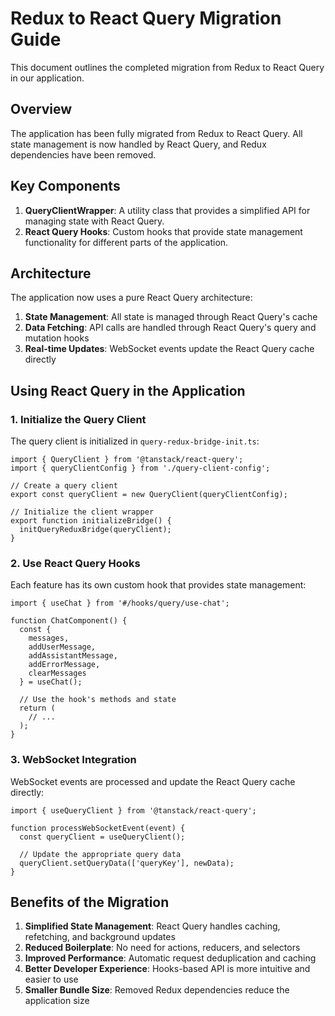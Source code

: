 # Redux to React Query Migration Guide

This document outlines the completed migration from Redux to React Query in our application.

## Overview

The application has been fully migrated from Redux to React Query. All state management is now handled by React Query, and Redux dependencies have been removed.

## Key Components

1. **QueryClientWrapper**: A utility class that provides a simplified API for managing state with React Query.
2. **React Query Hooks**: Custom hooks that provide state management functionality for different parts of the application.

## Architecture

The application now uses a pure React Query architecture:

1. **State Management**: All state is managed through React Query's cache
2. **Data Fetching**: API calls are handled through React Query's query and mutation hooks
3. **Real-time Updates**: WebSocket events update the React Query cache directly

## Using React Query in the Application

### 1. Initialize the Query Client

The query client is initialized in `query-redux-bridge-init.ts`:

```tsx
import { QueryClient } from '@tanstack/react-query';
import { queryClientConfig } from './query-client-config';

// Create a query client
export const queryClient = new QueryClient(queryClientConfig);

// Initialize the client wrapper
export function initializeBridge() {
  initQueryReduxBridge(queryClient);
}
```

### 2. Use React Query Hooks

Each feature has its own custom hook that provides state management:

```tsx
import { useChat } from '#/hooks/query/use-chat';

function ChatComponent() {
  const { 
    messages, 
    addUserMessage, 
    addAssistantMessage, 
    addErrorMessage, 
    clearMessages 
  } = useChat();
  
  // Use the hook's methods and state
  return (
    // ...
  );
}
```

### 3. WebSocket Integration

WebSocket events are processed and update the React Query cache directly:

```tsx
import { useQueryClient } from '@tanstack/react-query';

function processWebSocketEvent(event) {
  const queryClient = useQueryClient();
  
  // Update the appropriate query data
  queryClient.setQueryData(['queryKey'], newData);
}
```

## Benefits of the Migration

1. **Simplified State Management**: React Query handles caching, refetching, and background updates
2. **Reduced Boilerplate**: No need for actions, reducers, and selectors
3. **Improved Performance**: Automatic request deduplication and caching
4. **Better Developer Experience**: Hooks-based API is more intuitive and easier to use
5. **Smaller Bundle Size**: Removed Redux dependencies reduce the application size